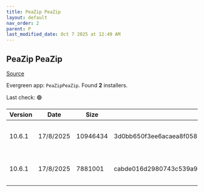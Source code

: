 ```yaml
---
title: PeaZip PeaZip
layout: default
nav_order: 2
parent: P
last_modified_date: Oct 7 2025 at 12:49 AM
---
```


## PeaZip PeaZip

[Source](https://peazip.github.io/)

Evergreen app: `PeaZipPeaZip`. Found **2** installers.

Last check: 🟢

| Version | Date      | Size     | Sha256                                                           | Architecture | InstallerType | Type | URI                                                                                                                                                                        |
| ------- | --------- | -------- | ---------------------------------------------------------------- | ------------ | ------------- | ---- | -------------------------------------------------------------------------------------------------------------------------------------------------------------------------- |
| 10.6.1  | 17/8/2025 | 10946434 | 3d0bb650f3ee6acaea8f0588cf300ffaff9b5a9d8a6ae607790a5c9e4983e6f3 | x64          | Default       | exe  | [https://github.com/peazip/PeaZip/releases/download/10.6.1/peazip-10.6.1.WIN64.exe](https://github.com/peazip/PeaZip/releases/download/10.6.1/peazip-10.6.1.WIN64.exe)     |
| 10.6.1  | 17/8/2025 | 7881001  | cabde016d2980743c539a9c288a5f496a62dcc6fb576a870ac817b3ad26dfcdc | x86          | Default       | exe  | [https://github.com/peazip/PeaZip/releases/download/10.6.1/peazip-10.6.1.WINDOWS.exe](https://github.com/peazip/PeaZip/releases/download/10.6.1/peazip-10.6.1.WINDOWS.exe) |
